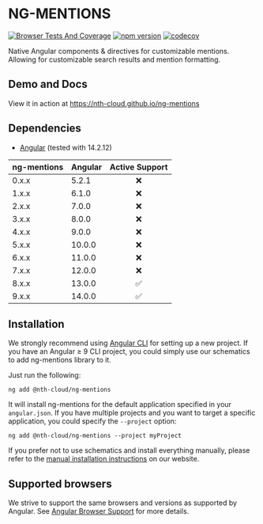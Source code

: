 # NG-MENTIONS

[![Browser Tests And Coverage](https://github.com/nth-cloud/ng-mentions/actions/workflows/browser-tests.yml/badge.svg)](https://github.com/nth-cloud/ng-mentions/actions/workflows/browser-tests.yml)
[![npm version](https://badge.fury.io/js/%40nth-cloud%2Fng-mentions.svg)](https://badge.fury.io/js/%40nth-cloud%2Fng-mentions)
[![codecov](https://codecov.io/gh/nth-cloud/ng-mentions/branch/master/graph/badge.svg)](https://codecov.io/gh/nth-cloud/ng-mentions)

Native Angular components & directives for customizable mentions. Allowing for customizable search results and mention formatting.

## Demo and Docs

View it in action at https://nth-cloud.github.io/ng-mentions

## Dependencies
* [Angular](https://angular.io) (tested with 14.2.12)

| ng-mentions | Angular |   Active Support   |
|-------------|---------|:------------------:|
| 0.x.x       | 5.2.1   |        :x:         |
| 1.x.x       | 6.1.0   |        :x:         |
| 2.x.x       | 7.0.0   |        :x:         |
| 3.x.x       | 8.0.0   |        :x:         |
| 4.x.x       | 9.0.0   |        :x:         |
| 5.x.x       | 10.0.0  |        :x:         |
| 6.x.x       | 11.0.0  |        :x:         |
| 7.x.x       | 12.0.0  |        :x:         |
| 8.x.x       | 13.0.0  | :white_check_mark: |
| 9.x.x       | 14.0.0  | :white_check_mark: |

## Installation

We strongly recommend using [Angular CLI](https://cli.angular.io) for setting up a new project. If you have an Angular &ge; 9 CLI project, you could simply use our schematics to add ng-mentions library to it.

Just run the following:

```shell
ng add @nth-cloud/ng-mentions
```

It will install ng-mentions for the default application specified in your `angular.json`.
If you have multiple projects and you want to target a specific application, you could specify the `--project` option:

```shell
ng add @nth-cloud/ng-mentions --project myProject
```

If you prefer not to use schematics and install everything manually, please refer to the
[manual installation instructions](https://nth-cloud.github.io/ng-mentions/#/home) on our website.

## Supported browsers
We strive to support the same browsers and versions as supported by Angular.
See [Angular Browser Support](https://github.com/angular/angular/blob/master/README.md) for more details.


